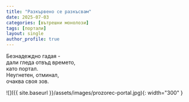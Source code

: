 ```yaml
---
title: "Разкървено се разкъсвам"
date: 2025-07-03
categories: [вътрешни монолози]
tags: [портали]
layout: single
author_profile: true
---
```



Безнадеждно гадая -<br/>
дали гледа отвъд времето,<br/>
като портал.<br/>
Неугнетен, отминал,<br/>
очаква своя зов.<br/>

![]({{ site.baseurl }}/assets/images/prozorec-portal.jpg){: width="300" }

